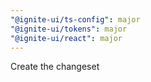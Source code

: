 ```yaml
---
"@ignite-ui/ts-config": major
"@ignite-ui/tokens": major
"@ignite-ui/react": major
---
```


Create the changeset
